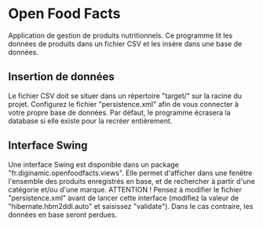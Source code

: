 # Open Food Facts

Application de gestion de produits nutritionnels. Ce programme lit les données de produits dans un fichier CSV et les insère dans une base de données.

## Insertion de données

Le fichier CSV doit se situer dans un répertoire "target/" sur la racine du projet. Configurez le fichier "persistence.xml" afin de vous connecter à votre propre base de données.
Par défaut, le programme écrasera la database si elle existe pour la recréer entièrement.

## Interface Swing

Une interface Swing est disponible dans un package "fr.diginamic.openfoodfacts.views". Elle permet d'afficher dans une fenêtre l'ensemble des produits enregistrés en base, et de rechercher à partir d'une catégorie et/ou d'une marque.
ATTENTION ! Pensez à modifier le fichier "persistence.xml" avant de lancer cette interface (modifiez la valeur de "hibernate.hbm2ddl.auto" et saisissez "validate"). Dans le cas contraire, les données en base seront perdues.
